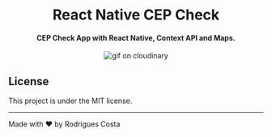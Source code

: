 <h1 align="center">
    React Native CEP Check
</h1>

<h4 align="center">
  CEP Check App with React Native, Context API and Maps.
</h4>

<p align="center">
  <img alt="gif on cloudinary" src="https://res.cloudinary.com/rodriguescosta/image/upload/v1593455482/readme_logos/check-cep-preview_ibfgpr.gif">
</p>

## License
This project is under the MIT license.

---

Made with ♥ by Rodrigues Costa
